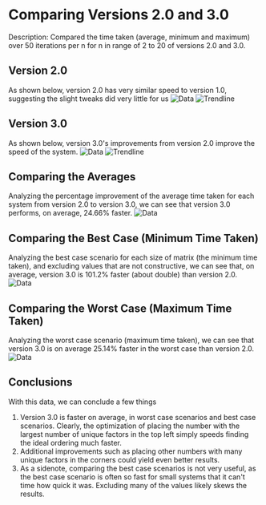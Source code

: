 # Comparing Versions 2.0 and 3.0

Description: Compared the time taken (average, minimum and maximum) over 50 iterations per n for n in range of 2 to 20 of versions 2.0 and 3.0.

## Version 2.0
As shown below, version 2.0 has very similar speed to version 1.0, suggesting the slight tweaks did very little for us
![Data](./img/DataVersion2.png)
![Trendline](./img/TrendlineVersion2.png)

## Version 3.0
As shown below, version 3.0's improvements from version 2.0 improve the speed of the system.
![Data](./img/DataVersion3.png)
![Trendline](./img/TrendlineVersion3.png)

## Comparing the Averages
Analyzing the percentage improvement of the average time taken for each system from version 2.0 to version 3.0, we can see that version 3.0 performs, on average, 24.66% faster.
![Data](./img/DataAverage.png)

## Comparing the Best Case (Minimum Time Taken)
Analyzing the best case scenario for each size of matrix (the minimum time taken), and excluding values that are not constructive, we can see that, on average, version 3.0 is 101.2% faster (about double) than version 2.0.
![Data](./img/DataBestCase.png)

## Comparing the Worst Case (Maximum Time Taken)
Analyzing the worst case scenario (maximum time taken), we can see that version 3.0 is on average 25.14% faster in the worst case than version 2.0.
![Data](./img/DataWorstCase.png)

## Conclusions
With this data, we can conclude a few things
1. Version 3.0 is faster on average, in worst case scenarios and best case scenarios. Clearly, the optimization of placing the number with the largest number of unique factors in the top left simply speeds finding the ideal ordering much faster.
2. Additional improvements such as placing other numbers with many unique factors in the corners could yield even better results. 
3. As a sidenote, comparing the best case scenarios is not very useful, as the best case scenario is often so fast for small systems that it can't time how quick it was. Excluding many of the values likely skews the results.
